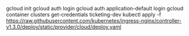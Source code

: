 gcloud init
gcloud auth login
gcloud auth application-default login
gcloud container clusters get-credentials ticketing-dev
kubectl apply -f https://raw.githubusercontent.com/kubernetes/ingress-nginx/controller-v1.3.0/deploy/static/provider/cloud/deploy.yaml
